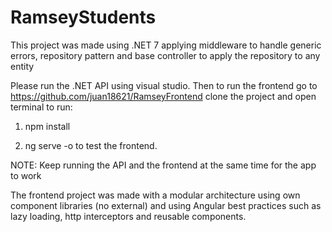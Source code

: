 # RamseyStudents

This project was made using .NET 7 applying middleware to handle generic errors, repository pattern and base controller to apply the repository to any entity

Please run the .NET API using visual studio. Then to run the frontend go to https://github.com/juan18621/RamseyFrontend clone the project and open terminal to run:

1. npm install

2. ng serve -o to test the frontend.

NOTE: Keep running the API and the frontend at the same time for the app to work

The frontend project was made with a modular architecture using own component libraries (no external) and using Angular best practices such as lazy loading, http interceptors and reusable components.
